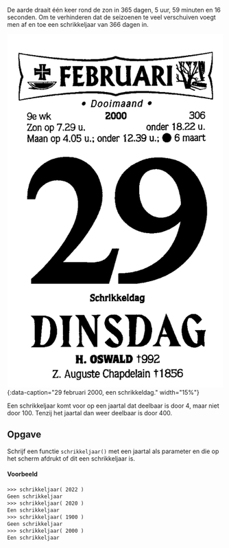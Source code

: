 De aarde draait één keer rond de zon in 365 dagen, 5 uur, 59 minuten en 16 seconden. Om te verhinderen dat de seizoenen te veel verschuiven voegt men af en toe een schrikkeljaar van 366 dagen in.

![Schrikkeldag](media/druivelaar.gif "Schrikkeldag"){:data-caption="29 februari 2000, een schrikkeldag." width="15%"}

Een schrikkeljaar komt voor op een jaartal dat deelbaar is door 4, maar niet door 100. Tenzij het jaartal dan weer deelbaar is door 400.

## Opgave
Schrijf een functie `schrikkeljaar()` met een jaartal als parameter en die op het scherm afdrukt of dit een schrikkeljaar is.

#### Voorbeeld
```
>>> schrikkeljaar( 2022 )
Geen schrikkeljaar
>>> schrikkeljaar( 2020 )
Een schrikkeljaar
>>> schrikkeljaar( 1900 )
Geen schrikkeljaar
>>> schrikkeljaar( 2000 )
Een schrikkeljaar
```